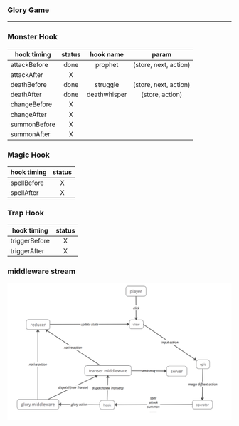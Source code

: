 ### Glory Game
*** 

### Monster Hook

| hook timing  | status | hook name    | param                 |        
| ------------- |:------:|:------------:| :--------------------:|
| attackBefore  | done   | prophet      | (store, next, action) |
| attackAfter   | X      |              |                       |
| deathBefore   | done   | struggle     | (store, next, action) |
| deathAfter    | done   | deathwhisper | (store, action)       |
| changeBefore  | X      |              |                       |
| changeAfter   | X      |              |                       |
| summonBefore  | X      |              |                       |
| summonAfter   | X      |              |                       |


### Magic Hook

| hook timing     | status |   
| ------------- |:------:|
| spellBefore   | X      |
| spellAfter    | X      |



### Trap Hook

| hook timing     | status        
| ------------- |:-------------:|
| triggerBefore | X |
| triggerAfter  | X |



### middleware stream

![image](https://github.com/thomasyonug/glory/blob/master/doc/img/03585E73-4525-49F1-9F10-A4DA7AE49E18.png)

